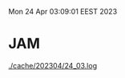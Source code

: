 Mon 24 Apr 03:09:01 EEST 2023
# JAM
<a href='./cache/202304/24_03.log'>./cache/202304/24_03.log</a>
